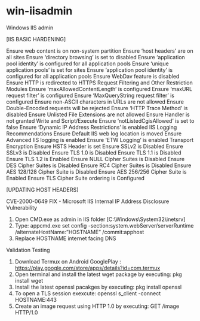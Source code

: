 # win-iisadmin
Windows IIS admin

[IIS BASIC HARDENING]

Ensure web content is on non-system partition
Ensure ‘host headers’ are on all sites
Ensure ‘directory browsing’ is set to disabled
Ensure ‘application pool identity’ is configured for all application pools
Ensure ‘unique application pools’ is set for sites
Ensure ‘application pool identity’ is configured for all application pools
Ensure WebDav feature is disabled Ensure HTTP is redirected to HTTPS
Request Filtering and Other Restriction Modules
Ensure ‘maxAllowedContentLength’ is configured
Ensure ‘maxURL request filter’ is configured
Ensure ‘MaxQueryString request filter’ is configured
Ensure non-ASCII characters in URLs are not allowed
Ensure Double-Encoded requests will be rejected
Ensure ‘HTTP Trace Method’ is disabled
Ensure Unlisted File Extensions are not allowed
Ensure Handler is not granted Write and Script/Execute
Ensure ‘notListedCgisAllowed’ is set to false
Ensure ‘Dynamic IP Address Restrictions’ is enabled
IIS Logging Recommendations
Ensure Default IIS web log location is moved
Ensure Advanced IIS logging is enabled
Ensure ‘ETW Logging’ is enabled
Transport Encryption
Ensure HSTS Header is set
Ensure SSLv2 is Disabled
Ensure SSLv3 is Disabled
Ensure TLS 1.0 is Disabled
Ensure TLS 1.1 is Disabled
Ensure TLS 1.2 is Enabled
Ensure NULL Cipher Suites is Disabled
Ensure DES Cipher Suites is Disabled
Ensure RC4 Cipher Suites is Disabled
Ensure AES 128/128 Cipher Suite is Disabled
Ensure AES 256/256 Cipher Suite is Enabled
Ensure TLS Cipher Suite ordering is Configured

[UPDATING HOST HEADERS]

CVE-2000-0649 FIX - Microsoft IIS Internal IP Address Disclosure Vulnerability

1. Open CMD.exe as admin in IIS folder [C:\Windows\System32\inetsrv]
2. Type: appcmd.exe set config -section:system.webServer/serverRuntime /alternateHostName:”HOSTNAME”  /commit:apphost
3. Replace HOSTNAME internet facing DNS

Validation Testing

1. Download Termux on Android GooglePlay : https://play.google.com/store/apps/details?id=com.termux
2. Open terminal and install the latest wget package by executing: pkg install wget
3. Install the latest openssl pacakges by executing: pkg install openssl
4. To open a TLS session exexcute: openssl s_client -connect HOSTNAME:443
5. Create an image request using HTTP 1.0 by executing: GET /image HTTP/1.0
